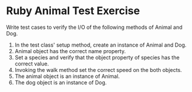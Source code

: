 # Ruby Animal Test Exercise

Write test cases to verify the I/O of the following methods of Animal and Dog.

1. In the test class' setup method, create an instance of Animal and Dog.
1. Animal object has the correct name property.
1. Set a species and verify that the object property of species has the correct value.
1. Invoking the walk method set the correct speed on the both objects.
1. The animal object is an instance of Animal.
1. The dog object is an instance of Dog.